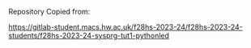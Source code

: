 Repository Copied from:


https://gitlab-student.macs.hw.ac.uk/f28hs-2023-24/f28hs-2023-24-students/f28hs-2023-24-sysprg-tut1-pythonled
